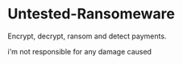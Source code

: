# Untested-Ransomeware
Encrypt, decrypt, ransom and detect payments.

i'm not responsible for any damage caused
